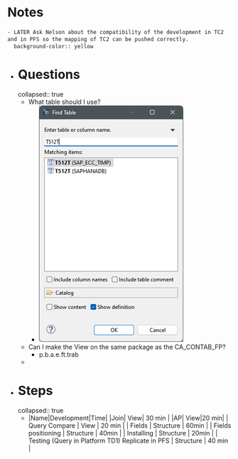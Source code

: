 # Notes
	- LATER Ask Nelson about the compatibility of the development in TC2 and in PFS so the mapping of TC2 can be pushed correctly.
	  background-color:: yellow
- # Questions
  collapsed:: true
	- What table should I use?
		- ![image.png](../assets/image_1714062976042_0.png)
	- Can I make the View on the same package as the CA_CONTAB_FP?
		- p.b.a.e.ft.trab
	-
- # Steps
  collapsed:: true
	- |Name|Development|Time|
	  |Join| View| 30 min |
	  |AP| View|20 min|
	  | Query Compare | View | 20 min |
	  | Fields | Structure | 60min |
	  | Fields positioning | Structure | 40min |
	  | Installing | Structure | 20min |
	  | Testing (Query in Platform TD1) Replicate in PFS  | Structure | 40 min |
